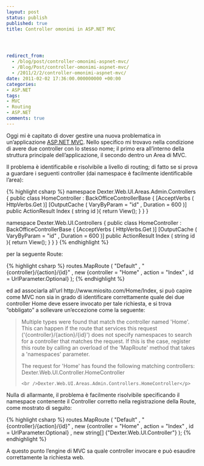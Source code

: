 ```yaml
---
layout: post
status: publish
published: true
title: Controller omonimi in ASP.NET MVC




redirect_from: 
  - /blog/post/controller-omonimi-aspnet-mvc/
  - /Blog/Post/controller-omonimi-aspnet-mvc/
  - /2011/2/2/controller-omonimi-aspnet-mvc/
date: 2011-02-02 17:36:00.000000000 +00:00
categories:
- ASP.NET
tags:
- MVC
- Routing
- ASP.NET
comments: true
---
```

<p>Oggi mi è capitato di dover gestire una nuova problematica in un’applicazione <a title="ASP.NET MVC Posts" href="http://www.tostring.it/tags/archive/mvc" target="_blank">ASP.NET MVC</a>. Nello specifico mi trovavo nella condizione di avere due controller con lo stesso nome; il primo era all’interno della struttura principale dell’applicazione, il secondo dentro un Area di MVC.</p>  <p>Il problema è identificabile e risolvibile a livello di routing; di fatto se si prova a guardare i seguenti controller (dai namespace è facilmente identificabile l’area):</p>  {% highlight csharp %}
namespace Dexter.Web.UI.Areas.Admin.Controllers {
  public class HomeController : BackOfficeControllerBase {
    [AcceptVerbs ( HttpVerbs.Get )]
    [OutputCache ( VaryByParam = "id" , Duration = 600 )]
    public ActionResult Index ( string id ){
      return View();
    }
  }
}


namespace Dexter.Web.UI.Controllers {
  public class HomeController : BackOfficeControllerBase {
    [AcceptVerbs ( HttpVerbs.Get )]
    [OutputCache ( VaryByParam = "id" , Duration = 600 )]
    public ActionResult Index ( string id ){
      return View();
    }
  }
}
{% endhighlight %}
<p>per la seguente Route:</p>

{% highlight csharp %}
routes.MapRoute (
    "Default" ,
    "{controller}/{action}/{id}" ,
    new {controller = "Home" , action = "Index" , id = UrlParameter.Optional}
);
{% endhighlight %}
<p>ed ad associarla all’url http://www.miosito.com/Home/Index, si può capire come MVC non sia in grado di identificare correttamente quale dei due controller Home deve essere invocato per tale richiesta, e si trova “obbligato” a sollevare un’eccezione come la seguente:</p>

<blockquote>
  <p>Multiple types were found that match the controller named 'Home'. This can happen if the route that services this request ('{controller}/{action}/{id}') does not specify namespaces to search for a controller that matches the request. If this is the case, register this route by calling an overload of the 'MapRoute' method that takes a 'namespaces' parameter.</p>

  <p>The request for 'Home' has found the following matching controllers: 
    <br />Dexter.Web.UI.Controller.HomeController 

    <br />Dexter.Web.UI.Areas.Admin.Controllers.HomeController</p>
</blockquote>

<p>Nulla di allarmante, il problema è facilmente risolvibile specificando il namespace contenente il Controller corretto nella registrazione della Route, come mostrato di seguito:</p>

{% highlight csharp %}
routes.MapRoute (
    "Default" ,
    "{controller}/{action}/{id}" ,
    new {controller = "Home" , action = "Index" , id = UrlParameter.Optional} ,
    new string[] {"Dexter.Web.UI.Controller"}
);
{% endhighlight %}
<p>A questo punto l’engine di MVC sa quale controller invocare e può esaudire correttamente la richiesta web.</p>
